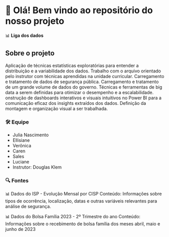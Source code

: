 # 👋 Olá! Bem vindo ao repositório do nosso projeto

📊 **Liga dos dados**  

## Sobre o projeto
Aplicação de técnicas estatísticas exploratórias para entender a distribuição e a variabilidade dos dados.
Trabalho com o arquivo orientado pelo instrutor com técnicas aprendidas na unidade curricular.
Carregamento e tratamento de dados de segurança pública.
Carregamento e tratamento de um grande volume de dados do governo.
Técnicas e ferramentas de big data a serem definidas para otimizar o desempenho e a escalabilidade.
onstrução de dashboards interativos e visuais intuitivos no Power BI para a comunicação eficaz dos insights extraídos dos dados.
Definição da montagem e organização visual a ser trabalhada.

### 🛠️ Equipe
- Julia Nascimento
- Ellisiane
- Verônica
- Caren
- Sales
- Luciane
- Instrutor: Douglas Klem

### 🔍 Fontes

📊 Dados do ISP - Evolução Mensal por CISP
Conteúdo: Informações sobre tipos de ocorrência, localização, datas e outras variáveis relevantes para análise de segurança.

📊 Dados do Bolsa Família 2023 - 2º Trimestre do ano
Conteúdo: Informações sobre o recebimento de bolsa família dos meses abril, maio e junho de 2023
<!--
